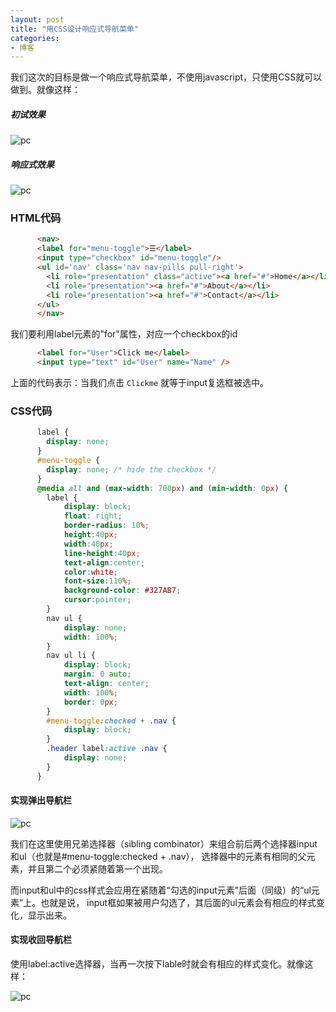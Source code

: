 ```yaml
---
layout: post
title: "用CSS设计响应式导航菜单"
categories:
- 博客
---
```


我们这次的目标是做一个响应式导航菜单，不使用javascript，只使用CSS就可以做到。就像这样：

##### 初试效果
![pc](http://7xjufd.dl1.z0.glb.clouddn.com/blog6.1.png)


##### 响应式效果
![pc](http://7xjufd.dl1.z0.glb.clouddn.com/blog6.3.png)


### HTML代码

```html
      <nav>
      <label for="menu-toggle">☰</label>
      <input type="checkbox" id="menu-toggle"/>
      <ul id='nav' class='nav nav-pills pull-right'>
        <li role="presentation" class="active"><a href="#">Home</a></li>
        <li role="presentation"><a href="#">About</a></li>
        <li role="presentation"><a href="#">Contact</a></li>
      </ul>
      </nav>
```
我们要利用label元素的"for"属性，对应一个checkbox的id

```html
      <label for="User">Click me</label>
      <input type="text" id="User" name="Name" />
```

上面的代码表示：当我们点击 `Clickme` 就等于input复选框被选中。

### CSS代码

```css
      label {
      	display: none;
      }
      #menu-toggle {
      	display: none; /* hide the checkbox */
      }
      @media all and (max-width: 700px) and (min-width: 0px) {
      	label {
      		display: block;
      		float: right;
      		border-radius: 10%;
      		height:40px;
      		width:40px;
      		line-height:40px;
      		text-align:center;
      		color:white;
      		font-size:110%;
      		background-color: #327AB7;
      		cursor:pointer;
      	}
      	nav ul {
      		display: none;
      		width: 100%;
      	}
      	nav ul li {
      		display: block;
      		margin: 0 auto;
      		text-align: center;
      		width: 100%;
      		border: 0px;
      	}
      	#menu-toggle:checked + .nav {
      		display: block;
      	}
      	.header label:active .nav {
      		display: none;
      	}
      }
```

#### 实现弹出导航栏

![pc](http://7xjufd.dl1.z0.glb.clouddn.com/blog6.2.png)

我们在这里使用兄弟选择器（sibling combinator）来组合前后两个选择器input和ul（也就是#menu-toggle:checked + .nav），
选择器中的元素有相同的父元素，并且第二个必须紧随着第一个出现。

而input和ul中的css样式会应用在紧随着“勾选的input元素”后面（同级）的“ul元素”上。也就是说，
input框如果被用户勾选了，其后面的ul元素会有相应的样式变化，显示出来。


#### 实现收回导航栏
使用label:active选择器，当再一次按下lable时就会有相应的样式变化。就像这样：

![pc](http://7xjufd.dl1.z0.glb.clouddn.com/blog6.3.png)

